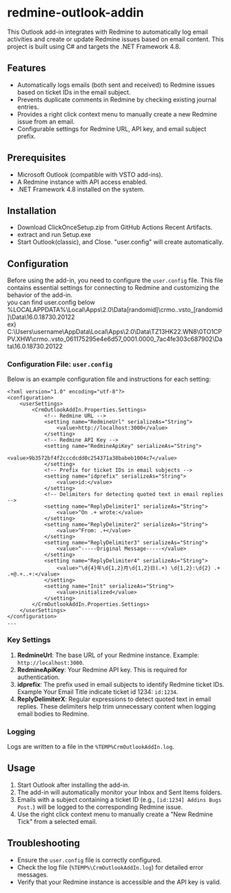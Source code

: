 # redmine-outlook-addin
This Outlook add-in integrates with Redmine to automatically log email activities and create or update Redmine issues based on email content.
This project is built using C# and targets the .NET Framework 4.8.

## Features
- Automatically logs emails (both sent and received) to Redmine issues based on ticket IDs in the email subject.
- Prevents duplicate comments in Redmine by checking existing journal entries.
- Provides a right click context menu to manually create a new Redmine issue from an email.
- Configurable settings for Redmine URL, API key, and email subject prefix.

## Prerequisites
- Microsoft Outlook (compatible with VSTO add-ins).
- A Redmine instance with API access enabled.
- .NET Framework 4.8 installed on the system.

## Installation
- Download ClickOnceSetup.zip from GitHub Actions Recent Artifacts.
- extract and run Setup.exe
- Start Outlook(classic), and Close. "user.config" will create automatically.

## Configuration
Before using the add-in, you need to configure the `user.config` file. 
This file contains essential settings for connecting to Redmine and customizing the behavior of the add-in.  
you can find user.config below  
%LOCALAPPDATA%\Local\Apps\2.0\Data\[randomid]\crmo..vsto_[randomid]\Data\16.0.18730.20122  
ex)  
C:\Users\username\AppData\Local\Apps\2.0\Data\TZ13HK22.WN8\0TO1CPPV.XHW\crmo..vsto_061175295e4e6d57_0001.0000_7ac4fe303c687902\Data\16.0.18730.20122

### Configuration File: `user.config`
Below is an example configuration file and instructions for each setting:
```
<?xml version="1.0" encoding="utf-8"?>
<configuration>
    <userSettings>
        <CrmOutlookAddIn.Properties.Settings>
            <!-- Redmine URL --> 
            <setting name="RedmineUrl" serializeAs="String">
                <value>http://localhost:3000</value>
            </setting>
            <!-- Redmine API Key -->
            <setting name="RedmineApiKey" serializeAs="String">
                <value>9b3572bf4f2cccdcdd0c254371a38babeb1004c7</value>
            </setting>
            <!-- Prefix for ticket IDs in email subjects -->
            <setting name="idprefix" serializeAs="String">
                <value>id:</value>
            </setting>
            <!-- Delimiters for detecting quoted text in email replies -->
            <setting name="ReplyDelimiter1" serializeAs="String">
                <value>^On .+ wrote:</value>
            </setting>
            <setting name="ReplyDelimiter2" serializeAs="String">
                <value>^From: .+</value>
            </setting>
            <setting name="ReplyDelimiter3" serializeAs="String">
                <value>^-----Original Message-----</value>
            </setting>
            <setting name="ReplyDelimiter4" serializeAs="String">
                <value>^\d{4}年\d{1,2}月\d{1,2}日(.+) \d{1,2}:\d{2} .+ .+@.+..+:</value>
            </setting>
            <setting name="Init" serializeAs="String">
                <value>initialized</value>
            </setting>
        </CrmOutlookAddIn.Properties.Settings>
    </userSettings>
</configuration>
...
```

### Key Settings
1. **RedmineUrl**: The base URL of your Redmine instance. Example: `http://localhost:3000`.
2. **RedmineApiKey**: Your Redmine API key. This is required for authentication.
3. **idprefix**: The prefix used in email subjects to identify Redmine ticket IDs. Example Your Email Title indicate ticket id 1234: `id:1234`.
4. **ReplyDelimiterX**: Regular expressions to detect quoted text in email replies. These delimiters help trim unnecessary content when logging email bodies to Redmine.

### Logging
Logs are written to a file in the `%TEMP%CrmOutlookAddIn.log`. 

## Usage
1. Start Outlook after installing the add-in.
2. The add-in will automatically monitor your Inbox and Sent Items folders.
3. Emails with a subject containing a ticket ID (e.g., `[id:1234] Addins Bugs Post.`) will be logged to the corresponding Redmine issue.
4. Use the right click context menu to manually create a "New Redmine Tick" from a selected email.

## Troubleshooting
- Ensure the `user.config` file is correctly configured.
- Check the log file (`%TEMP%\CrmOutlookAddIn.log`) for detailed error messages.
- Verify that your Redmine instance is accessible and the API key is valid.
